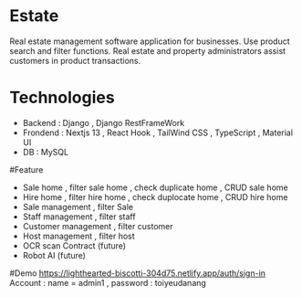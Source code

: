 # Estate
Real estate management software application for businesses. Use product search and filter functions. Real estate and property administrators assist customers in product transactions.

# Technologies
- Backend : Django , Django RestFrameWork
- Frondend : Nextjs 13 , React Hook , TailWind CSS , TypeScript , Material UI
- DB : MySQL

#Feature
- Sale home , filter sale home , check duplicate home , CRUD sale home
- Hire home , filter hire home , check duplocate home , CRUD hire home
- Sale management , filter Sale
- Staff management , filter staff
- Customer management , filter customer
- Host management , filter host
- OCR scan Contract (future)
- Robot AI (future)

#Demo 
https://lighthearted-biscotti-304d75.netlify.app/auth/sign-in 
Account : name = admin1 , password : toiyeudanang
